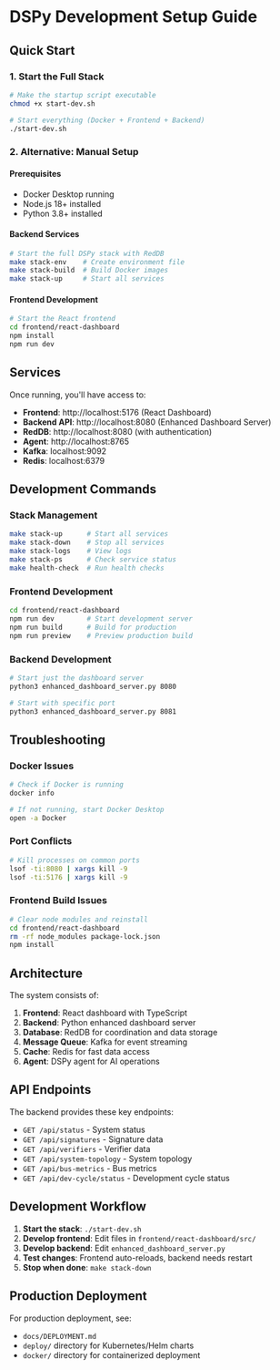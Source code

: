 # DSPy Development Setup Guide

## Quick Start

### 1. Start the Full Stack
```bash
# Make the startup script executable
chmod +x start-dev.sh

# Start everything (Docker + Frontend + Backend)
./start-dev.sh
```

### 2. Alternative: Manual Setup

#### Prerequisites
- Docker Desktop running
- Node.js 18+ installed
- Python 3.8+ installed

#### Backend Services
```bash
# Start the full DSPy stack with RedDB
make stack-env    # Create environment file
make stack-build  # Build Docker images
make stack-up     # Start all services
```

#### Frontend Development
```bash
# Start the React frontend
cd frontend/react-dashboard
npm install
npm run dev
```

## Services

Once running, you'll have access to:

- **Frontend**: http://localhost:5176 (React Dashboard)
- **Backend API**: http://localhost:8080 (Enhanced Dashboard Server)
- **RedDB**: http://localhost:8080 (with authentication)
- **Agent**: http://localhost:8765
- **Kafka**: localhost:9092
- **Redis**: localhost:6379

## Development Commands

### Stack Management
```bash
make stack-up      # Start all services
make stack-down    # Stop all services
make stack-logs    # View logs
make stack-ps      # Check service status
make health-check  # Run health checks
```

### Frontend Development
```bash
cd frontend/react-dashboard
npm run dev        # Start development server
npm run build      # Build for production
npm run preview    # Preview production build
```

### Backend Development
```bash
# Start just the dashboard server
python3 enhanced_dashboard_server.py 8080

# Start with specific port
python3 enhanced_dashboard_server.py 8081
```

## Troubleshooting

### Docker Issues
```bash
# Check if Docker is running
docker info

# If not running, start Docker Desktop
open -a Docker
```

### Port Conflicts
```bash
# Kill processes on common ports
lsof -ti:8080 | xargs kill -9
lsof -ti:5176 | xargs kill -9
```

### Frontend Build Issues
```bash
# Clear node modules and reinstall
cd frontend/react-dashboard
rm -rf node_modules package-lock.json
npm install
```

## Architecture

The system consists of:

1. **Frontend**: React dashboard with TypeScript
2. **Backend**: Python enhanced dashboard server
3. **Database**: RedDB for coordination and data storage
4. **Message Queue**: Kafka for event streaming
5. **Cache**: Redis for fast data access
6. **Agent**: DSPy agent for AI operations

## API Endpoints

The backend provides these key endpoints:

- `GET /api/status` - System status
- `GET /api/signatures` - Signature data
- `GET /api/verifiers` - Verifier data
- `GET /api/system-topology` - System topology
- `GET /api/bus-metrics` - Bus metrics
- `GET /api/dev-cycle/status` - Development cycle status

## Development Workflow

1. **Start the stack**: `./start-dev.sh`
2. **Develop frontend**: Edit files in `frontend/react-dashboard/src/`
3. **Develop backend**: Edit `enhanced_dashboard_server.py`
4. **Test changes**: Frontend auto-reloads, backend needs restart
5. **Stop when done**: `make stack-down`

## Production Deployment

For production deployment, see:
- `docs/DEPLOYMENT.md`
- `deploy/` directory for Kubernetes/Helm charts
- `docker/` directory for containerized deployment
